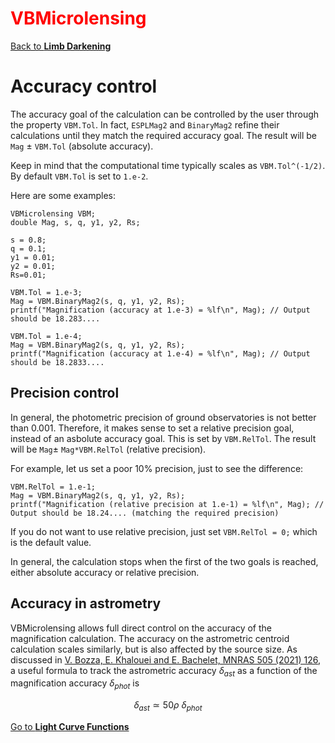 # <span style="color:red">VBMicrolensing</span>

[Back to **Limb Darkening**](LimbDarkening.md)

# Accuracy control

The accuracy goal of the calculation can be controlled by the user through the property ```VBM.Tol```. In fact, ```ESPLMag2``` and ```BinaryMag2``` refine their calculations until they match the required accuracy goal. The result will be ```Mag``` $\pm$ ```VBM.Tol``` (absolute accuracy).

Keep in mind that the computational time typically scales as ```VBM.Tol^(-1/2)```. By default ```VBM.Tol``` is set to ```1.e-2```.

Here are some examples:

```
VBMicrolensing VBM;
double Mag, s, q, y1, y2, Rs;

s = 0.8;
q = 0.1;
y1 = 0.01;
y2 = 0.01;
Rs=0.01;

VBM.Tol = 1.e-3; 
Mag = VBM.BinaryMag2(s, q, y1, y2, Rs); 
printf("Magnification (accuracy at 1.e-3) = %lf\n", Mag); // Output should be 18.283....

VBM.Tol = 1.e-4;
Mag = VBM.BinaryMag2(s, q, y1, y2, Rs);
printf("Magnification (accuracy at 1.e-4) = %lf\n", Mag); // Output should be 18.2833....
```

## Precision control

In general, the photometric precision of ground observatories is not better than 0.001. Therefore, it makes sense to set a relative precision goal, instead of an asbolute accuracy goal. This is set by ```VBM.RelTol```. The result will be ```Mag```$\pm$ ```Mag*VBM.RelTol``` (relative precision).

For example, let us set a poor 10% precision, just to see the difference:

```
VBM.RelTol = 1.e-1;
Mag = VBM.BinaryMag2(s, q, y1, y2, Rs); 
printf("Magnification (relative precision at 1.e-1) = %lf\n", Mag); // Output should be 18.24.... (matching the required precision)
```

If you do not want to use relative precision, just set ```VBM.RelTol = 0;``` which is the default value.

In general, the calculation stops when the first of the two goals is reached, either absolute accuracy or relative precision.

## Accuracy in astrometry

VBMicrolensing allows full direct control on the accuracy of the magnification calculation. The accuracy on the astrometric centroid calculation scales similarly, but is also affected by the source size. As discussed in [V. Bozza, E. Khalouei and E. Bachelet, MNRAS 505 (2021) 126](https://ui.adsabs.harvard.edu/abs/2021MNRAS.505..126B/abstract), a useful formula to track the astrometric accuracy $\delta_{ast}$ as a function of the magnification accuracy $\delta_{phot}$ is

$$\delta_{ast} \simeq 50 \rho ~ \delta_{phot}$$ 

[Go to **Light Curve Functions**](LightCurves.md)
